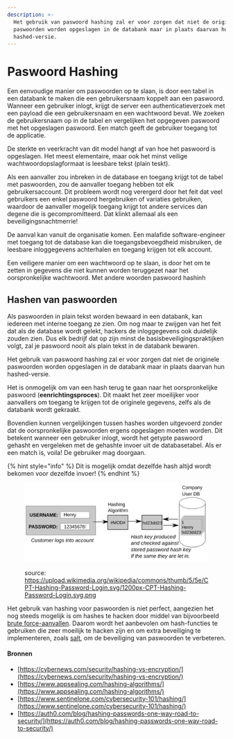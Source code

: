 ```yaml
---
description: >-
  Het gebruik van paswoord hashing zal er voor zorgen dat niet de originele
  paswoorden worden opgeslagen in de databank maar in plaats daarvan hun
  hashed-versie.
---
```


# Paswoord Hashing

Een eenvoudige manier om paswoorden op te slaan, is door een tabel in een databank te maken die een gebruikersnaam koppelt aan een paswoord. Wanneer een gebruiker inlogt, krijgt de server een authenticatieverzoek met een payload die een gebruikersnaam en een wachtwoord bevat. We zoeken de gebruikersnaam op in de tabel en vergelijken het opgegeven paswoord met het opgeslagen paswoord. Een match geeft de gebruiker toegang tot de applicatie.

De sterkte en veerkracht van dit model hangt af van hoe het paswoord is opgeslagen. Het meest elementaire, maar ook het minst veilige wachtwoordopslagformaat is leesbare tekst (plain teskt).

Als een aanvaller zou inbreken in de database en toegang krijgt tot de tabel met paswoorden, zou de aanvaller toegang hebben tot elk gebruikersaccount. Dit probleem wordt nog verergerd door het feit dat veel gebruikers een enkel paswoord hergebruiken of variaties gebruiken, waardoor de aanvaller mogelijk toegang krijgt tot andere services dan degene die is gecompromitteerd. Dat klinkt allemaal als een beveiligingsnachtmerrie!

De aanval kan vanuit de organisatie komen. Een malafide software-engineer met toegang tot de database kan die toegangsbevoegdheid misbruiken, de leesbare inloggegevens achterhalen en toegang krijgen tot elk account.

Een veiligere manier om een wachtwoord op te slaan, is door het om te zetten in gegevens die niet kunnen worden teruggezet naar het oorspronkelijke wachtwoord. Met andere woorden paswoord hashinh

## Hashen van paswoorden

Als paswoorden in plain tekst worden bewaard in een databank, kan iedereen met interne toegang ze zien. Om nog maar te zwijgen van het feit dat als de database wordt gelekt, hackers de inloggegevens ook duidelijk zouden zien. Dus elk bedrijf dat op zijn minst de basisbeveiligingspraktijken volgt, zal je paswoord nooit als plain tekst in de databank bewaren.

Het gebruik van paswoord hashing zal er voor zorgen dat niet de originele paswoorden worden opgeslagen in de databank maar in plaats daarvan hun hashed-versie.

Het is onmogelijk om van een hash terug te gaan naar het oorspronkelijke paswoord (**eenrichtingsproces**). Dit maakt het zeer moeilijker voor aanvallers om toegang te krijgen tot de originele gegevens, zelfs als de databank wordt gekraakt.

Bovendien kunnen vergelijkingen tussen hashes worden uitgevoerd zonder dat de oorspronkelijke paswoorden ergens opgeslagen moeten worden. Dit betekent wanneer een gebruiker inlogt, wordt het getypte paswoord gehasht en vergeleken met de gehashte invoer uit de databasetabel. Als er een match is, voila! De gebruiker mag doorgaan.

{% hint style="info" %}
Dit is mogelijk omdat dezelfde hash altijd wordt bekomen voor dezelfde invoer!
{% endhint %}

<figure><img src="../../.gitbook/assets/image (1) (3).png" alt=""><figcaption><p>source: <a href="https://upload.wikimedia.org/wikipedia/commons/thumb/5/5e/CPT-Hashing-Password-Login.svg/1200px-CPT-Hashing-Password-Login.svg.png">https://upload.wikimedia.org/wikipedia/commons/thumb/5/5e/CPT-Hashing-Password-Login.svg/1200px-CPT-Hashing-Password-Login.svg.png</a></p></figcaption></figure>

Het gebruik van hashing voor paswoorden is niet perfect, aangezien het nog steeds mogelijk is om hashes te hacken door middel van bijvoorbeeld [brute force-aanvallen](https://www.fortinet.com/resources/cyberglossary/brute-force-attack). Daarom wordt het aanbevolen om hash-functies te gebruiken die zeer moeilijk te hacken zijn en om extra beveiliging te implementeren, zoals [salt](paswoord-salting.md), om de beveiliging van paswoorden te verbeteren.

#### Bronnen

* [https://cybernews.com/security/hashing-vs-encryption/](https://cybernews.com/security/hashing-vs-encryption/)
* [https://www.appsealing.com/hashing-algorithms/](https://www.appsealing.com/hashing-algorithms/)
* [https://www.sentinelone.com/cybersecurity-101/hashing/](https://www.sentinelone.com/cybersecurity-101/hashing/)
* [https://auth0.com/blog/hashing-passwords-one-way-road-to-security/](https://auth0.com/blog/hashing-passwords-one-way-road-to-security/)
